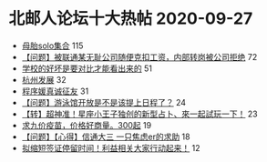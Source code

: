 # 北邮人论坛十大热帖 2020-09-27

- [母胎solo集合](https://bbs.byr.cn/article/Feeling/3155947) 115
- [【问题】被联通某无耻公司随便克扣工资，内部转岗被公司拒绝](https://bbs.byr.cn/article/Talking/6228368) 72
- [学校的好坏是要对比才能看出来的](https://bbs.byr.cn/article/Picture/3266762) 51
- [杭州发展](https://bbs.byr.cn/article/WorkLife/1153877) 32
- [程序媛真诚征友](https://bbs.byr.cn/article/Friends/1971926) 31
- [【问题】游泳馆开放是不是该提上日程了？](https://bbs.byr.cn/article/Swim/128522) 24
- [【转】超神准！星座小王子独创的新型占卜、來一起試玩一下！](https://bbs.byr.cn/article/Constellations/326533) 23
- [求九价疫苗，价格好商量。300起](https://bbs.byr.cn/article/Health/222455) 19
- [【问题】【心得】信通大三 一只焦虑er的求助](https://bbs.byr.cn/article/StudyShare/198292) 18
- [拟缩短签证停留时间！利益相关大家行动起来！](https://bbs.byr.cn/article/GoAbroad/372715) 12


